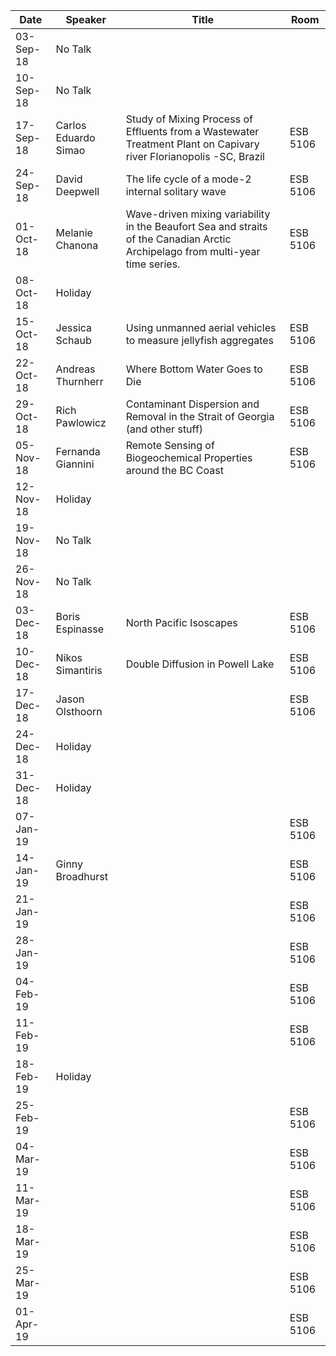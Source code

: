 Date       |  Speaker                |  Title                                                                                                                           |  Room
-----------|-------------------------|----------------------------------------------------------------------------------------------------------------------------------|----------
03-Sep-18  |  No Talk                |                                                                                                                                  |
10-Sep-18  |  No Talk                |                                                                                                                                  |
17-Sep-18  |  Carlos Eduardo Simao   |  Study of Mixing Process of Effluents from a Wastewater Treatment Plant on Capivary river Florianopolis -SC, Brazil              |  ESB 5106
24-Sep-18  |  David Deepwell         |  The life cycle of a mode-2 internal solitary wave                                                                               |  ESB 5106
01-Oct-18  |  Melanie Chanona        |  Wave-driven mixing variability in the Beaufort Sea and straits of the Canadian Arctic Archipelago from multi-year time series.  |  ESB 5106
08-Oct-18  |  Holiday                |                                                                                                                                  |
15-Oct-18  |  Jessica Schaub         |  Using unmanned aerial vehicles to measure jellyfish aggregates                                                                  |  ESB 5106
22-Oct-18  |  Andreas Thurnherr      |  Where Bottom Water Goes to Die                                                                                                  |  ESB 5106
29-Oct-18  |  Rich Pawlowicz         |  Contaminant Dispersion and Removal in the Strait of Georgia (and other stuff)                                                   |  ESB 5106
05-Nov-18  |  Fernanda Giannini      |  Remote Sensing of Biogeochemical Properties around the BC Coast                                                                 |  ESB 5106
12-Nov-18  |  Holiday                |                                                                                                                                  |
19-Nov-18  |  No Talk                |                                                                                                                                  |
26-Nov-18  |  No Talk                |                                                                                                                                  |
03-Dec-18  |  Boris Espinasse        |  North Pacific Isoscapes                                                                                                         |  ESB 5106
10-Dec-18  |  Nikos Simantiris       |  Double Diffusion in Powell Lake                                                                                                 |  ESB 5106
17-Dec-18  |  Jason Olsthoorn        |                                                                                                                                  |  ESB 5106
24-Dec-18  |  Holiday                |                                                                                                                                  |
31-Dec-18  |  Holiday                |                                                                                                                                  |
07-Jan-19  |                         |                                                                                                                                  |  ESB 5106
14-Jan-19  |  Ginny Broadhurst       |                                                                                                                                  |  ESB 5106
21-Jan-19  |                         |                                                                                                                                  |  ESB 5106
28-Jan-19  |                         |                                                                                                                                  |  ESB 5106
04-Feb-19  |                         |                                                                                                                                  |  ESB 5106
11-Feb-19  |                         |                                                                                                                                  |  ESB 5106
18-Feb-19  |  Holiday                |                                                                                                                                  |
25-Feb-19  |                         |                                                                                                                                  |  ESB 5106
04-Mar-19  |                         |                                                                                                                                  |  ESB 5106
11-Mar-19  |                         |                                                                                                                                  |  ESB 5106
18-Mar-19  |                         |                                                                                                                                  |  ESB 5106
25-Mar-19  |                         |                                                                                                                                  |  ESB 5106
01-Apr-19  |                         |                                                                                                                                  |  ESB 5106
